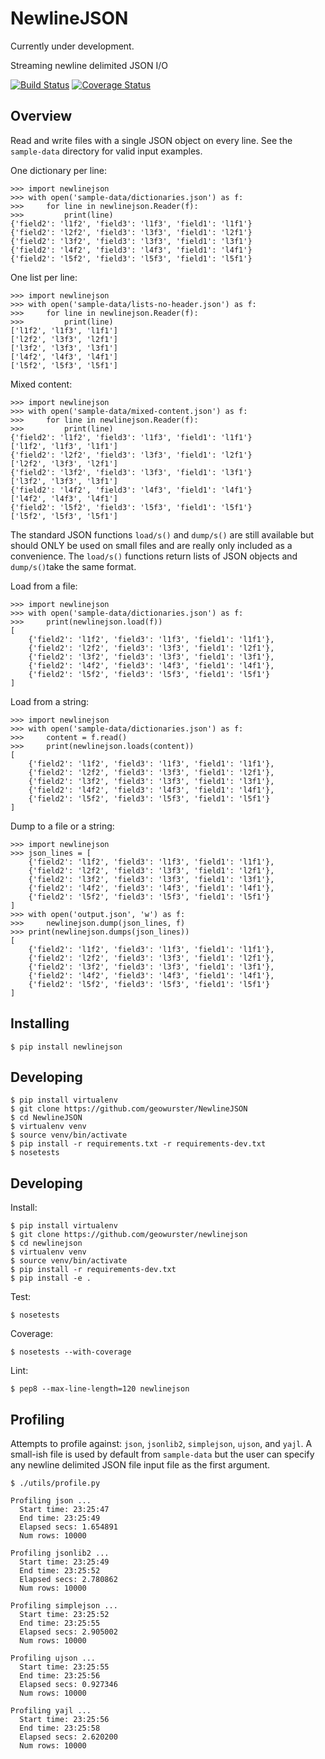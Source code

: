 NewlineJSON
===========

Currently under development.

Streaming newline delimited JSON I/O

[![Build Status](https://travis-ci.org/geowurster/NewlineJSON.svg)](https://travis-ci.org/geowurster/NewlineJSON) [![Coverage Status](https://coveralls.io/repos/geowurster/NewlineJSON/badge.svg?branch=master)](https://coveralls.io/r/geowurster/NewlineJSON)


Overview
--------

Read and write files with a single JSON object on every line.  See the
`sample-data` directory for valid input examples.

One dictionary per line:
    
    >>> import newlinejson
    >>> with open('sample-data/dictionaries.json') as f:
    >>>     for line in newlinejson.Reader(f):
    >>>         print(line)
    {'field2': 'l1f2', 'field3': 'l1f3', 'field1': 'l1f1'}
    {'field2': 'l2f2', 'field3': 'l3f3', 'field1': 'l2f1'}
    {'field2': 'l3f2', 'field3': 'l3f3', 'field1': 'l3f1'}
    {'field2': 'l4f2', 'field3': 'l4f3', 'field1': 'l4f1'}
    {'field2': 'l5f2', 'field3': 'l5f3', 'field1': 'l5f1'}

One list per line:

    >>> import newlinejson
    >>> with open('sample-data/lists-no-header.json') as f:
    >>>     for line in newlinejson.Reader(f):
    >>>         print(line)
    ['l1f2', 'l1f3', 'l1f1']
    ['l2f2', 'l3f3', 'l2f1']
    ['l3f2', 'l3f3', 'l3f1']
    ['l4f2', 'l4f3', 'l4f1']
    ['l5f2', 'l5f3', 'l5f1']

Mixed content:

    >>> import newlinejson
    >>> with open('sample-data/mixed-content.json') as f:
    >>>     for line in newlinejson.Reader(f):
    >>>         print(line)
    {'field2': 'l1f2', 'field3': 'l1f3', 'field1': 'l1f1'}
    ['l1f2', 'l1f3', 'l1f1']
    {'field2': 'l2f2', 'field3': 'l3f3', 'field1': 'l2f1'}
    ['l2f2', 'l3f3', 'l2f1']
    {'field2': 'l3f2', 'field3': 'l3f3', 'field1': 'l3f1'}
    ['l3f2', 'l3f3', 'l3f1']
    {'field2': 'l4f2', 'field3': 'l4f3', 'field1': 'l4f1'}
    ['l4f2', 'l4f3', 'l4f1']
    {'field2': 'l5f2', 'field3': 'l5f3', 'field1': 'l5f1'}
    ['l5f2', 'l5f3', 'l5f1']

The standard JSON functions `load/s()` and `dump/s()` are still available but
should ONLY be used on small files and are really only included as a convenience.
The `load/s()` functions return lists of JSON objects and `dump/s()`take the
same format.

Load from a file:

    >>> import newlinejson
    >>> with open('sample-data/dictionaries.json') as f:
    >>>     print(newlinejson.load(f))
    [
        {'field2': 'l1f2', 'field3': 'l1f3', 'field1': 'l1f1'},
        {'field2': 'l2f2', 'field3': 'l3f3', 'field1': 'l2f1'},
        {'field2': 'l3f2', 'field3': 'l3f3', 'field1': 'l3f1'},
        {'field2': 'l4f2', 'field3': 'l4f3', 'field1': 'l4f1'},
        {'field2': 'l5f2', 'field3': 'l5f3', 'field1': 'l5f1'}
    ]

Load from a string:

    >>> import newlinejson
    >>> with open('sample-data/dictionaries.json') as f:
    >>>     content = f.read()
    >>>     print(newlinejson.loads(content))
    [
        {'field2': 'l1f2', 'field3': 'l1f3', 'field1': 'l1f1'},
        {'field2': 'l2f2', 'field3': 'l3f3', 'field1': 'l2f1'},
        {'field2': 'l3f2', 'field3': 'l3f3', 'field1': 'l3f1'},
        {'field2': 'l4f2', 'field3': 'l4f3', 'field1': 'l4f1'},
        {'field2': 'l5f2', 'field3': 'l5f3', 'field1': 'l5f1'}
    ]

Dump to a file or a string:
    
    >>> import newlinejson
    >>> json_lines = [
        {'field2': 'l1f2', 'field3': 'l1f3', 'field1': 'l1f1'},
        {'field2': 'l2f2', 'field3': 'l3f3', 'field1': 'l2f1'},
        {'field2': 'l3f2', 'field3': 'l3f3', 'field1': 'l3f1'},
        {'field2': 'l4f2', 'field3': 'l4f3', 'field1': 'l4f1'},
        {'field2': 'l5f2', 'field3': 'l5f3', 'field1': 'l5f1'}
    ]
    >>> with open('output.json', 'w') as f:
    >>>     newlinejson.dump(json_lines, f)
    >>> print(newlinejson.dumps(json_lines))
    [
        {'field2': 'l1f2', 'field3': 'l1f3', 'field1': 'l1f1'},
        {'field2': 'l2f2', 'field3': 'l3f3', 'field1': 'l2f1'},
        {'field2': 'l3f2', 'field3': 'l3f3', 'field1': 'l3f1'},
        {'field2': 'l4f2', 'field3': 'l4f3', 'field1': 'l4f1'},
        {'field2': 'l5f2', 'field3': 'l5f3', 'field1': 'l5f1'}
    ]


Installing
----------

    $ pip install newlinejson


Developing
----------
    
    $ pip install virtualenv
    $ git clone https://github.com/geowurster/NewlineJSON
    $ cd NewlineJSON
    $ virtualenv venv
    $ source venv/bin/activate
    $ pip install -r requirements.txt -r requirements-dev.txt
    $ nosetests


Developing
----------

Install:

    $ pip install virtualenv
    $ git clone https://github.com/geowurster/newlinejson
    $ cd newlinejson
    $ virtualenv venv
    $ source venv/bin/activate
    $ pip install -r requirements-dev.txt
    $ pip install -e .

Test:
    
    $ nosetests


Coverage:

    $ nosetests --with-coverage

Lint:

    $ pep8 --max-line-length=120 newlinejson



Profiling
---------

Attempts to profile against: `json`, `jsonlib2`, `simplejson`, `ujson`, and
`yajl`.  A small-ish file is used by default from `sample-data` but the user
can specify any newline delimited JSON file input file as the first argument.

    $ ./utils/profile.py 

    Profiling json ...
      Start time: 23:25:47
      End time: 23:25:49
      Elapsed secs: 1.654891
      Num rows: 10000
    
    Profiling jsonlib2 ...
      Start time: 23:25:49
      End time: 23:25:52
      Elapsed secs: 2.780862
      Num rows: 10000
    
    Profiling simplejson ...
      Start time: 23:25:52
      End time: 23:25:55
      Elapsed secs: 2.905002
      Num rows: 10000
    
    Profiling ujson ...
      Start time: 23:25:55
      End time: 23:25:56
      Elapsed secs: 0.927346
      Num rows: 10000
    
    Profiling yajl ...
      Start time: 23:25:56
      End time: 23:25:58
      Elapsed secs: 2.620200
      Num rows: 10000
